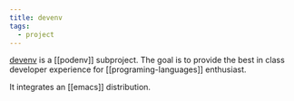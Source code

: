 ```yaml
---
title: devenv
tags:
  - project
---
```


[devenv](https://github.com/podenv/devenv) is a [[podenv]] subproject. The goal is to provide the best in class developer experience for [[programing-languages]] enthusiast.

It integrates an [[emacs]] distribution.
